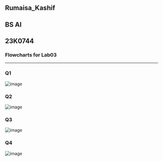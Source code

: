 ## Rumaisa_Kashif
## BS AI
## 23K0744
### Flowcharts for Lab03
--------------------------
### Q1
![image](https://github.com/RumaisaKashif/PfFall23/assets/142867414/e48109e7-d53b-471c-9426-8c704d597d0a)
### Q2
![image](https://github.com/RumaisaKashif/PfFall23/assets/142867414/5419d296-3817-43a6-ab44-f7c89f9be986)
### Q3
![image](https://github.com/RumaisaKashif/PfFall23/assets/142867414/4bb559ab-5af1-4f28-9483-3bed38f24213)
### Q4
![image](https://github.com/RumaisaKashif/PfFall23/assets/142867414/a4811a70-d6d2-466b-9676-757928868749)


